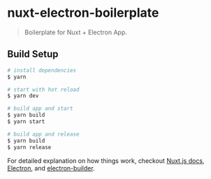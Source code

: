 # nuxt-electron-boilerplate

> Boilerplate for Nuxt + Electron App.


## Build Setup
``` bash
# install dependencies
$ yarn

# start with hot reload
$ yarn dev

# build app and start
$ yarn build
$ yarn start

# build app and release
$ yarn build
$ yarn release
```

For detailed explanation on how things work, checkout [Nuxt.js docs](https://nuxtjs.org), [Electron](https://electronjs.org/), and [electron-builder](https://www.electron.build/).
